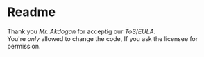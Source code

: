 # Readme
Thank you _Mr. Akdogan_ for acceptig our _ToS_/_EULA_.<br>
You're _only_ allowed to change the code, If you ask the licensee for permission.
